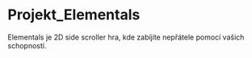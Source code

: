 # Projekt_Elementals
Elementals je 2D side scroller hra, kde zabíjíte nepřátele pomocí vašich schopností.
